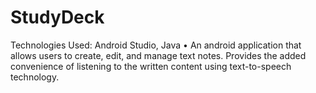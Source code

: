 # StudyDeck
Technologies Used: Android Studio, Java • An android application that allows users to create, edit, and manage text notes. Provides the added convenience of listening to the written content using text-to-speech technology.
